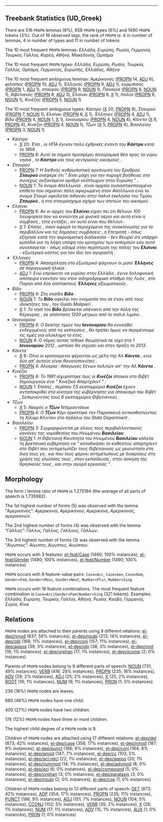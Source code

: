 

--------------------------------------------------------------------------------

## Treebank Statistics (UD_Greek)

There are 516 `PROPN` lemmas (9%), 658 `PROPN` types (6%) and 1490 `PROPN` tokens (3%).
Out of 16 observed tags, the rank of `PROPN` is: 4 in number of lemmas, 4 in number of types and 11 in number of tokens.

The 10 most frequent `PROPN` lemmas: <em>Ελλάδα, Ευρώπη, Ρωσία, Γερμανία, Τουρκία, Γαλλία, Κορέα, Αθήνα, Μακεδονία, Ομπάμα</em>

The 10 most frequent `PROPN` types:  <em>Ελλάδα, Ευρώπη, Ρωσία, Τουρκία, Γαλλία, Ομπάμα, Γερμανίας, Ευρώπης, Ελλάδας, Αθήνα</em>

The 10 most frequent ambiguous lemmas: <em>Αμερικανός</em> ([PROPN]() 14, [ADJ]() 6), <em>φίλιππος</em> ([PROPN]() 10, [ADJ]() 1), <em>Έλληνας</em> ([PROPN]() 9, [ADJ]() 1), <em>ευρωπαίος</em> ([PROPN]() 1, [ADJ]() 1), <em>σταυρός</em> ([PROPN]() 9, [NOUN]() 1), <em>Παναγία</em> ([PROPN]() 8, [NOUN]() 1), <em>θιβετιανός</em> ([PROPN]() 8, [ADJ]() 3), <em>Ελσίνκι</em> ([PROPN]() 6, [X]() 1), <em>Ιταλία</em> ([PROPN]() 6, [NOUN]() 1), <em>Κινέζος</em> ([PROPN]() 5, [NOUN]() 1)

The 10 most frequent ambiguous types:  <em>Κάστρο</em> ([X]() 20, [PROPN]() 8), <em>Σταυρού</em> ([PROPN]() 7, [NOUN]() 1), <em>Ελσίνκι</em> ([PROPN]() 6, [X]() 1), <em>Έλληνες</em> ([PROPN]() 4, [ADJ]() 1), <em>Βίδο</em> ([PROPN]() 4, [NOUN]() 1, [X]() 1), <em>Ιανουαρίου</em> ([PROPN]() 4, [NOUN]() 4), <em>Κάιντα</em> ([X]() 6, [PROPN]() 4), <em>Κινέζοι</em> ([PROPN]() 4, [NOUN]() 1), <em>Τζων</em> ([X]() 5, [PROPN]() 4), <em>Βασιλείου</em> ([PROPN]() 3, [NOUN]() 1)


* <em>Κάστρο</em>
  * [X]() 20: <em>Έτσι , οι ΗΠΑ έγιναν πολύ εχθρικές έναντι του <b>Κάστρο</b> κατά το 1959 .</em>
  * [PROPN]() 8: <em>Αυτό το σημείο προσφέρει πανοραμική θέα προς τα γύρω νησιά , το <b>Κάστρο</b> και τους κεντρικούς οικισμούς .</em>
* <em>Σταυρού</em>
  * [PROPN]() 7: <em>Η διεθνής ανθρωπιστική οργάνωση του Ερυθρού <b>Σταυρού</b> ανέφερε ότι " δίνει μάχη για την παροχή βοήθειας στο συνεχώς αυξανόμενο αριθμό νεόπτωχων στην Ευρώπη " .</em>
  * [NOUN]() 1: <em>Το όνομα Απολλωνία , είναι αρχαίο ουσιαστικοποιημένο επίθετο που σημαίνει πόλη αφιερωμένη στον Απόλλωνα ενώ το όνομα Σταυρί οφείλεται πιθανόν στην παλιά εκκλησία του Τιμίου <b>Σταυρού</b> , ή στο σταυρόσχημο σχήμα των σπιτιών του οικισμού .</em>
* <em>Ελσίνκι</em>
  * [PROPN]() 6: <em>Αν οι αρχές του <b>Ελσίνκι</b> είχαν πει ότι θέλουν 100 λεωφορεία που να κινούνται με φυσικό αέριο και αυτή είναι η σύμβαση , τότε εντάξει , αν αυτό είναι που θέλουν .</em>
  * [X]() 1: <em>Επίσης , όσον αφορά το περιεχόμενο της ανακοίνωσης για το περιβάλλον και τις δημόσιες συμβάσεις , η Επιτροπή - όπως εξήγησε κατά την ακροαματική διαδικασία - δεν θεωρεί ότι υπάρχει εμπόδιο για τη λήψη υπόψη του κριτηρίου των εκπομπών εάν αυτό συνεπάγεται - όπως είδαμε στην περίπτωση της πόλης του <b>Ελσίνκι</b> - εξωτερικό κόστος για τον ίδιο τον αγοραστή .</em>
* <em>Έλληνες</em>
  * [PROPN]() 4: <em>Απασχόληση στο εξωτερικό ψάχνουν οι μισοί <b>Έλληνες</b> σε παραγωγική ηλικία .</em>
  * [ADJ]() 1: <em>Ενώ επρόκειτο να γυρίσει στην Ελλάδα , έγινε δολοφονική απόπειρα εναντίον του στον σιδηροδρομικό σταθμό της Λυόν , στο Παρίσι από δύο απότακτους <b>Έλληνες</b> αξιωματικούς .</em>
* <em>Βίδο</em>
  * [PROPN]() 4: <em>Στη νησίδα <b>Βίδο</b> .</em>
  * [NOUN]() 1: <em>Το <b>Βίδο</b> οφείλει την ονομασία του σε έναν από τους ιδιοκτήτες του , τον Guido Malipieri .</em>
  * [X]() 1: <em>Το νησί του <b>Βίδο</b> βρίσκεται απέναντι από την πόλη της Κέρκυρας , σε απόσταση 1200 μέτρων από το παλιό λιμάνι .</em>
* <em>Ιανουαρίου</em>
  * [PROPN]() 4: <em>Ο δείκτης τιμών του <b>Ιανουαρίου</b> θα ευνοηθεί ενδεχομένως από τις εκπτώσεις , θα πρέπει όμως να περιμένουμε τις τιμές για ολόκληρο το έτος .</em>
  * [NOUN]() 4: <em>Ο νόμος αυτός τέθηκε θεωρητικά σε ισχύ στη 1 <b>Ιανουαρίου</b> 2012 , ωστόσο θα ισχύσει και στην πράξη το 2013 .</em>
* <em>Κάιντα</em>
  * [X]() 6: <em>Όλοι οι κρατούμενοι φέρονται ως μέλη της Αλ <b>Κάιντα</b> , ενώ δύο απ' αυτούς είναι θανατοποινίτες .</em>
  * [PROPN]() 4: <em>Αλγερία : Απαγωγές ξένων πολιτών απ' την Αλ <b>Κάιντα</b> .</em>
* <em>Κινέζοι</em>
  * [PROPN]() 4: <em>Το 1991 ισχυρίστηκε πως οι <b>Κινέζοι</b> άποικοι στο Θιβέτ δημιουργούν ένα " Κινεζικό Απαρτχάιντ " :</em>
  * [NOUN]() 1: <em>Επίσης , περίπου 7,5 εκατομμύρια <b>Κινέζοι</b> έχουν ανταποκριθεί στα κίνητρα της κυβέρνησης για αποικισμό του Θιβέτ , ξεπερνώντας τους 6 εκατομμύρια Θιβετιανούς .</em>
* <em>Τζων</em>
  * [X]() 5: <em>Νεκρός ο <b>Τζων</b> Ντέμιαντσουκ</em>
  * [PROPN]() 4: <em>Ο <b>Τζων</b> Κέρι ορκίστηκε την Παρασκευή αντικαθιστώντας τη Χίλαρι Κλίντον στο πηδάλιο του State Department .</em>
* <em>Βασιλείου</em>
  * [PROPN]() 3: <em>Συμμορφώνεται με όλους τους περιβαλλοντικούς κανόνες της νομοθεσίας του Ηνωμένου <b>Βασιλείου</b> .</em>
  * [NOUN]() 1: <em>Η Θιβετιανή Κοινότητα του Ηνωμένου <b>Βασιλείου</b> κάλεσε τη βρετανική κυβέρνηση να " καταδικάσει το καθεστώς απαρτχάιντ στο Θιβέτ που αντιμετωπίζει τους Θιβετιανούς ως μειονότητα στη δική τους γη , και που τους φέρνει αντιμέτωπους με διακρίσεις στη χρήση της γλώσσας τους , στην εκπαίδευση , στην άσκηση της θρησκείας τους , και στην αγορά εργασίας " .</em>

## Morphology

The form / lemma ratio of `PROPN` is 1.275194 (the average of all parts of speech is 1.735982).

The 1st highest number of forms (5) was observed with the lemma “Αμερικανός”: <em>Αμερικανοί, Αμερικανού, Αμερικανό, Αμερικανός, αμερικανών</em>.

The 2nd highest number of forms (4) was observed with the lemma “Γάλλος”: <em>Γάλλοι, Γάλλος, Γάλλους, Γάλλων</em>.

The 3rd highest number of forms (3) was observed with the lemma “Αίγυπτος”: <em>Αίγυπτο, Αίγυπτος, Αιγύπτου</em>.

`PROPN` occurs with 3 features: [el-feat/Case]() (1490; 100% instances), [el-feat/Gender]() (1490; 100% instances), [el-feat/Number]() (1490; 100% instances)

`PROPN` occurs with 8 feature-value pairs: `Case=Acc`, `Case=Gen`, `Case=Nom`, `Gender=Fem`, `Gender=Masc`, `Gender=Neut`, `Number=Plur`, `Number=Sing`

`PROPN` occurs with 18 feature combinations.
The most frequent feature combination is `Case=Acc|Gender=Fem|Number=Sing` (321 tokens).
Examples: <em>Ελλάδα, Ευρώπη, Τουρκία, Γαλλία, Αθήνα, Ρωσία, Κούβα, Γερμανία, Συρία, Κίνα</em>


## Relations

`PROPN` nodes are attached to their parents using 9 different relations: [el-dep/nmod]() (837; 56% instances), [el-dep/nsubj]() (213; 14% instances), [el-dep/obl]() (168; 11% instances), [el-dep/conj]() (157; 11% instances), [el-dep/appos]() (39; 3% instances), [el-dep/obj]() (38; 3% instances), [el-dep/root]() (19; 1% instances), [el-dep/orphan]() (17; 1% instances), [el-dep/xcomp]() (2; 0% instances)

Parents of `PROPN` nodes belong to 9 different parts of speech: [NOUN]() (731; 49% instances), [VERB]() (416; 28% instances), [PROPN]() (235; 16% instances), [ADV]() (29; 2% instances), [ADJ]() (25; 2% instances), [X]() (25; 2% instances), [ROOT]() (19; 1% instances), [NUM]() (9; 1% instances), [PRON]() (1; 0% instances)

236 (16%) `PROPN` nodes are leaves.

680 (46%) `PROPN` nodes have one child.

400 (27%) `PROPN` nodes have two children.

174 (12%) `PROPN` nodes have three or more children.

The highest child degree of a `PROPN` node is 9.

Children of `PROPN` nodes are attached using 17 different relations: [el-dep/det]() (873; 42% instances), [el-dep/case]() (356; 17% instances), [el-dep/nmod]() (187; 9% instances), [el-dep/punct]() (186; 9% instances), [el-dep/conj]() (164; 8% instances), [el-dep/amod]() (147; 7% instances), [el-dep/cc]() (103; 5% instances), [el-dep/acl:relcl]() (22; 1% instances), [el-dep/appos]() (20; 1% instances), [el-dep/nummod]() (14; 1% instances), [el-dep/advmod]() (8; 0% instances), [el-dep/acl]() (6; 0% instances), [el-dep/compound]() (5; 0% instances), [el-dep/orphan]() (3; 0% instances), [el-dep/parataxis]() (3; 0% instances), [el-dep/nsubj]() (2; 0% instances), [el-dep/cop]() (1; 0% instances)

Children of `PROPN` nodes belong to 13 different parts of speech: [DET]() (873; 42% instances), [ADP]() (354; 17% instances), [PROPN]() (235; 11% instances), [PUNCT]() (186; 9% instances), [ADJ]() (151; 7% instances), [NOUN]() (104; 5% instances), [CCONJ]() (102; 5% instances), [VERB]() (35; 2% instances), [X]() (26; 1% instances), [NUM]() (17; 1% instances), [ADV]() (15; 1% instances), [AUX]() (1; 0% instances), [PRON]() (1; 0% instances)

